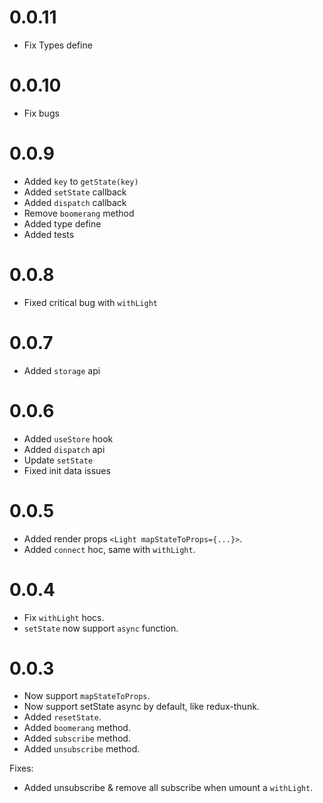 # 0.0.11
- Fix Types define

# 0.0.10
- Fix bugs

# 0.0.9
- Added `key` to `getState(key)`
- Added `setState` callback
- Added `dispatch` callback
- Remove `boomerang` method
- Added type define
- Added tests

# 0.0.8
- Fixed critical bug with `withLight`

# 0.0.7
- Added `storage` api

# 0.0.6
- Added `useStore` hook
- Added `dispatch` api
- Update `setState`
- Fixed init data issues

# 0.0.5
- Added render props `<Light mapStateToProps={...}>`.
- Added `connect` hoc, same with `withLight`.

# 0.0.4
- Fix `withLight` hocs.
- `setState` now support `async` function.

# 0.0.3
- Now support `mapStateToProps`.
- Now support setState async by default, like redux-thunk.
- Added `resetState`.
- Added `boomerang` method.
- Added `subscribe` method.
- Added `unsubscribe` method.

Fixes:
- Added unsubscribe & remove all subscribe when umount a `withLight`.

